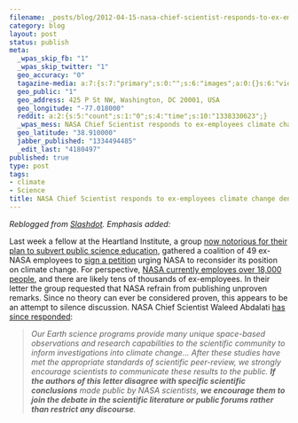 ```yaml
--- 
filename: _posts/blog/2012-04-15-nasa-chief-scientist-responds-to-ex-employees-climate-change-deniers.md
category: blog
layout: post
status: publish
meta: 
  _wpas_skip_fb: "1"
  _wpas_skip_twitter: "1"
  geo_accuracy: "0"
  tagazine-media: a:7:{s:7:"primary";s:0:"";s:6:"images";a:0:{}s:6:"videos";a:0:{}s:11:"image_count";s:1:"0";s:6:"author";s:7:"4180497";s:7:"blog_id";s:7:"8438084";s:9:"mod_stamp";s:19:"2012-04-15 12:56:03";}
  geo_public: "1"
  geo_address: 425 P St NW, Washington, DC 20001, USA
  geo_longitude: "-77.018000"
  reddit: a:2:{s:5:"count";s:1:"0";s:4:"time";s:10:"1338330623";}
  _wpas_mess: NASA Chief Scientist responds to ex-employees climate change deniers
  geo_latitude: "38.910000"
  jabber_published: "1334494485"
  _edit_last: "4180497"
published: true
type: post
tags: 
- climate
- Science
title: NASA Chief Scientist responds to ex-employees climate change deniers
---
```

<em>Reblogged from <a href="https://slashdot.org/submission/2022621/nasa-chief-scientist-responds-to-ex-employees?utm_source=rss1.0&amp;utm_medium=feed">Slashdot</a>. Emphasis added:</em>

Last week a fellow at the Heartland Institute, a group <a href="https://news.slashdot.org/story/12/02/15/1515208/leaked-heartland-institute-documents-reveal-opposition-to-science" rel="nofollow">now notorious for their plan to subvert public science education</a>, gathered a coalition of 49 ex-NASA employees to <a href="https://science.slashdot.org/story/12/04/12/176200/ex-nasa-employees-accuse-agency-of-extreme-position-on-climate-change" rel="nofollow">sign a petition</a> urging NASA to reconsider its position on climate change. For perspective, <a href="https://www.huffingtonpost.com/2012/04/13/nasa-climate-change-denier-stunts_n_1424492.html?ref=mostpopular" rel="nofollow">NASA currently employes over 18,000 people</a>, and there are likely tens of thousands of ex-employees. In their letter the group requested that NASA refrain from publishing unproven remarks. Since no theory can ever be considered proven, this appears to be an attempt to silence discussion. NASA Chief Scientist Waleed Abdalati <a href="https://www.spaceref.com/news/viewpr.html?pid=36679" rel="nofollow">has since responded</a>:
<blockquote><em>Our Earth science programs provide many unique space-based observations and research capabilities to the scientific community to inform investigations into climate change... After these studies have met the appropriate standards of scientific peer-review, we strongly encourage scientists to communicate these results to the public. <strong>If the authors of this letter disagree with specific scientific conclusions</strong> made public by NASA scientists,<strong> we encourage them to join the debate in the scientific literature or public forums rather than restrict any discourse</strong>.</em></blockquote>
